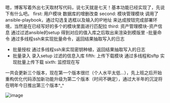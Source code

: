 嗯，博客写着外出七天取材写代码，说七天就是七天！基本功能已经实现了，先说下有什么吧。
first: 用户模块 数据库的增删改查 
second: 模块管理模块 调用了ansible-playbook，通过勾选复选框以及输入的IP地址 来达成按钮完成部署环境，当然是在已经写好的多个的模块里面进行匹配拉
third: 资产管理模块-资产信息 通过过滤ansible的setup 得到对应的值入库之后取出来渲染到模版里
-批量命令 通过多线程ssh来实现批量命令，返回结果抽取写入的日志   
- 批量授权 通过多线程ssh来实现密钥种植，返回结果抽取写入的日志
- 批量录入 录入setup 过滤的信息入库
fifth: 上传下载模块 通过多线程和sftp 实现批量上传下载
sixth: 监控现在写

一共会更新三个版本，现在第一个版本很烂（个人水平太低...），先上班之后开始重构优化代码添加新功能升级为第二个版本（时间不确定），通过大半年的沉淀将在明年今日推出第三个版本^_^

![image](https://github.com/jinjin123/Development-of-an-automatic-platform/raw/master/img-read/1.png)
